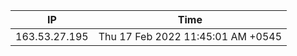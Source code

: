  | IP      | Time |
| ----------- | ----------- |
| 163.53.27.195      | Thu 17 Feb 2022 11:45:01 AM +0545       |
